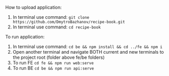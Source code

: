 How to upload application:
1. In terminal use command: ```git clone https://github.com/DmytroBazhanov/recipe-book.git```
2. In terminal use command: ```cd recipe-book```

To run application:
1. In terminal use command: ```cd be && npm install && cd ../fe && npm i```
2. Open another terminal and navigate BOTH current and new terminals to the project root (folder above fe/be folders)
3. To run FE ```cd fe && npm run web:serve```
4. To run BE ```cd be && npm run api:serve```
